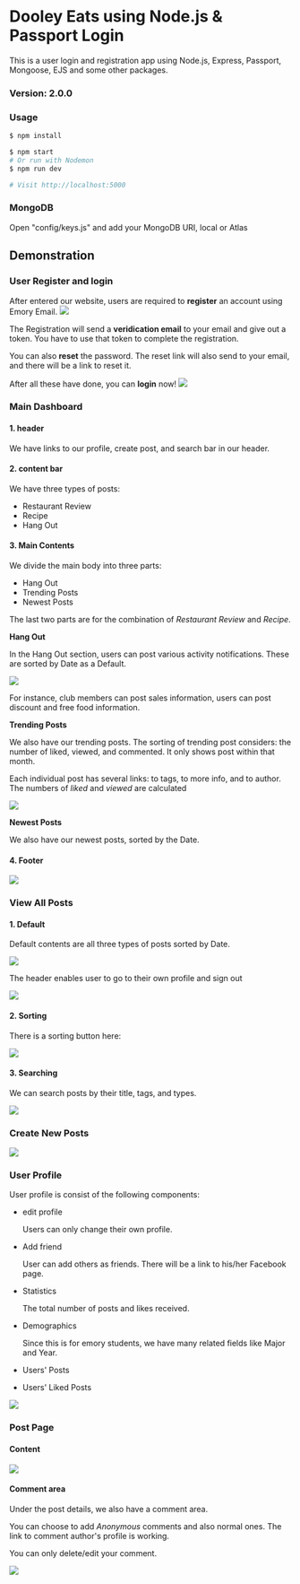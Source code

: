 # Dooley Eats using Node.js & Passport Login

This is a user login and registration app using Node.js, Express, Passport, Mongoose, EJS and some other packages.

### Version: 2.0.0

### Usage

```sh
$ npm install
```

```sh
$ npm start
# Or run with Nodemon
$ npm run dev

# Visit http://localhost:5000
```

### MongoDB

Open "config/keys.js" and add your MongoDB URI, local or Atlas


## Demonstration

### User Register and login

After entered our website, users are required to **register** an account using Emory Email. 
![](https://github.com/ElaineDong98/DooleyEats/blob/master/demonstrating%20graphs/Screen%20Shot%202019-12-03%20at%2011.47.11%20PM.png)

The Registration will send a **veridication email** to your email and give out a token. You have to use that token to complete the registration. 

You can also **reset** the password. The reset link will also send to your email, and there will be a link to reset it. 

After all these have done, you can **login** now!
![](https://github.com/ElaineDong98/DooleyEats/blob/master/demonstrating%20graphs/Screen%20Shot%202019-12-03%20at%2011.47.19%20PM.png)


### Main Dashboard

#### 1. header

We have links to our profile, create post, and search bar in our header. 

#### 2. content bar

We have three types of posts: 
 * Restaurant Review 
 * Recipe
 * Hang Out 



#### 3. Main Contents


We divide the main body into three parts: 
 * Hang Out
 * Trending Posts
 * Newest Posts
 
The last two parts are for the combination of *Restaurant Review* and *Recipe*.
 
**Hang Out**

In the Hang Out section, users can post various activity notifications. These are sorted by Date as a Default. 

![](https://github.com/ElaineDong98/DooleyEats/blob/master/demonstrating%20graphs/Screen%20Shot%202019-12-03%20at%2011.48.06%20PM.png)

For instance, club members can post sales information, users can post discount and free food information. 

**Trending Posts**

We also have our trending posts. 
The sorting of trending post considers: the number of liked, viewed, and commented. It only shows post within that month. 

Each individual post has several links: to tags, to more info, and to author. 
The numbers of *liked* and *viewed* are calculated

![](https://github.com/ElaineDong98/DooleyEats/blob/master/demonstrating%20graphs/Screen%20Shot%202019-12-03%20at%2011.48.22%20PM.png)


**Newest Posts**

We also have our newest posts, sorted by the Date. 



#### 4. Footer


![](https://github.com/ElaineDong98/DooleyEats/blob/master/demonstrating%20graphs/Screen%20Shot%202019-12-03%20at%2011.49.56%20PM.png)


### View All Posts

#### 1. Default

Default contents are all three types of posts sorted by Date. 

![](https://github.com/ElaineDong98/DooleyEats/blob/master/demonstrating%20graphs/Screen%20Shot%202019-12-03%20at%2011.48.22%37PM.png)

The header enables user to go to their own profile and sign out

![](https://github.com/ElaineDong98/DooleyEats/blob/master/demonstrating%20graphs/Screen%20Shot%202019-12-03%20at%2011.49.15%20PM.png)


#### 2. Sorting 

There is a sorting button here: 


![](https://github.com/ElaineDong98/DooleyEats/blob/master/demonstrating%20graphs/Screen%20Shot%202019-12-03%20at%2011.50.18%20PM.png)


#### 3. Searching 

We can search posts by their title, tags, and types. 


![](https://github.com/ElaineDong98/DooleyEats/blob/master/demonstrating%20graphs/Screen%20Shot%202019-12-03%20at%2011.49.49%20PM.png)


### Create New Posts


![](https://github.com/ElaineDong98/DooleyEats/blob/master/demonstrating%20graphs/Screen%20Shot%202019-12-03%20at%2011.50.46%20PM.png)


### User Profile

User profile is consist of the following components: 

* edit profile

     Users can only change their own profile. 
     
* Add friend

     User can add others as friends. There will be a link to his/her Facebook page. 
     
* Statistics
     
     The total number of posts and likes received. 
     
* Demographics 

     Since this is for emory students, we have many related fields like Major and Year. 
     
* Users' Posts

* Users' Liked Posts



    
![](https://github.com/ElaineDong98/DooleyEats/blob/master/demonstrating%20graphs/Screen%20Shot%202019-12-03%20at%2011.52.11%20PM.png)

### Post Page

#### Content
![](https://github.com/ElaineDong98/DooleyEats/blob/master/demonstrating%20graphs/Screen%20Shot%202019-12-03%20at%2011.57.08%20PM.png)

#### Comment area

Under the post details, we also have a comment area. 

You can choose to add *Anonymous* comments and also normal ones. The link to comment author's profile is working. 

You can only delete/edit your comment. 

![](https://github.com/ElaineDong98/DooleyEats/blob/master/demonstrating%20graphs/Screen%20Shot%202019-12-03%20at%2011.57.40%20PM.png)
